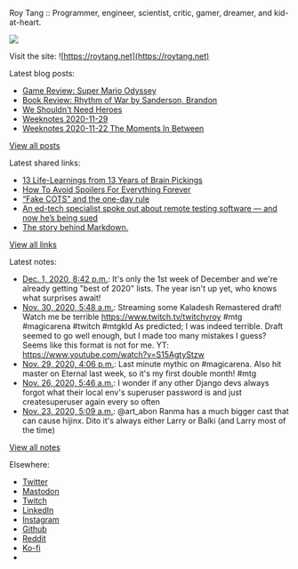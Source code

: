 Roy Tang :: Programmer, engineer, scientist, critic, gamer, dreamer, and kid-at-heart.

![](https://roytang.net/static/img/profile.jpg)

Visit the site: ![https://roytang.net](https://roytang.net)

Latest blog posts:

- [Game Review: Super Mario Odyssey](https://roytang.net/2020/12/super-mario-odyssey/)
- [Book Review: Rhythm of War by Sanderson, Brandon](https://roytang.net/2020/12/rhythm-of-war/)
- [We Shouldn&#x27;t Need Heroes](https://roytang.net/2020/11/we-shouldnt-need-heroes/)
- [Weeknotes 2020-11-29](https://roytang.net/2020/11/weeknotes-2020-11-29/)
- [Weeknotes 2020-11-22 The Moments In Between](https://roytang.net/2020/11/weeknotes-2020-11-22/)

[View all posts](https://roytang.net/blog)

Latest shared links:

- [13 Life-Learnings from 13 Years of Brain Pickings](https://roytang.net/2020/11/13-life-learnings-from-13-years-of-brain-pickings/)
- [How To Avoid Spoilers For Everything Forever](https://roytang.net/2020/11/how-to-avoid-spoilers-for-everything-forever/)
- [“Fake COTS” and the one-day rule](https://roytang.net/2020/10/fake-cots-and-the-one-day-rule/)
- [An ed-tech specialist spoke out about remote testing software — and now he’s being sued](https://roytang.net/2020/10/an-ed-tech-specialist-spoke-out-about-remote-testing-software-and-now-hes-being-sued/)
- [The story behind Markdown.](https://roytang.net/2020/10/the-story-behind-markdown/)

[View all links](https://roytang.net/links)

Latest notes:

- [Dec. 1, 2020, 8:42 p.m.](https://roytang.net/2020/12/1333994890338832384/): It&#x27;s only the 1st week of December and we&#x27;re already getting &quot;best of 2020&quot; lists. The year isn&#x27;t up yet, who knows what surprises await!
- [Nov. 30, 2020, 5:48 a.m.](https://roytang.net/2020/11/1333407638336532480/): Streaming some Kaladesh Remastered draft! Watch me be terrible https://www.twitch.tv/twitchyroy #mtg #magicarena #twitch #mtgkld As predicted; I was indeed terrible. Draft seemed to go well enough, but I made too many mistakes I guess? Seems like this format is not for me. YT: https://www.youtube.com/watch?v=S15AgtyStzw
- [Nov. 29, 2020, 4:06 p.m.](https://roytang.net/2020/11/1333200765167366144/): Last minute mythic on #magicarena. Also hit master on Eternal last week, so it&#x27;s my first double month! #mtg
- [Nov. 26, 2020, 5:46 a.m.](https://roytang.net/2020/11/10e889f1bfa7c8798065f6dcfe8b2278/): I wonder if any other Django devs always forgot what their local env&#x27;s superuser password is and just createsuperuser again every so often
- [Nov. 23, 2020, 5:09 a.m.](https://roytang.net/2020/11/1330861073247813634/): @art_abon Ranma has a much bigger cast that can cause hijinx. Dito it&#x27;s always either Larry or Balki (and Larry most of the time)

[View all notes](https://roytang.net/notes)

Elsewhere:

- [Twitter](https://twitter.com/roytang)
- [Mastodon](https://mastodon.technology/@roytang)
- [Twitch](https://twitch.tv/twitchyroy)
- [LinkedIn](https://www.linkedin.com/in/roytang)
- [Instagram](https://instagram.com/roytang0400)
- [Github](https://github.com/roytang)
- [Reddit](https://reddit.com/u/hungryroy)
- [Ko-fi](https://ko-fi.com/roytang)
- [](mailto:hello@roytang.net)